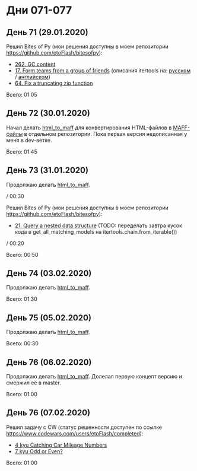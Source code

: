 # Дни 071-077

## День 71 (29.01.2020)

Решил Bites of Py (мои решения доступны в моем репозитории https://github.com/etoFlash/bitesofpy):

* [262. GC content](https://codechalleng.es/bites/262/)
* [17. Form teams from a group of friends](https://codechalleng.es/bites/17/) (описания itertools на: [русском](https://pythonworld.ru/moduli/modul-itertools.html) / [английском](https://docs.python.org/3/library/itertools.html))
* [64. Fix a truncating zip function](https://codechalleng.es/bites/64/)

Всего: 01:05

## День 72 (30.01.2020)

Начал делать [html_to_maff](https://github.com/etoFlash/html_to_maff) для конвертирования HTML-файлов в [MAFF-файлы](https://en.wikipedia.org/wiki/Mozilla_Archive_Format) в отдельном репозитории. Пока первая версия недописанная у меня в dev-ветке.

Всего: 01:45

## День 73 (31.01.2020)

Продолжаю делать [html_to_maff](https://github.com/etoFlash/html_to_maff).

/ 00:30

Решил Bites of Py (мои решения доступны в моем репозитории https://github.com/etoFlash/bitesofpy):

* [21. Query a nested data structure](https://codechalleng.es/bites/21/) (TODO: переделать завтра кусок кода в get_all_matching_models на itertools.chain.from_iterable())

/ 00:20

Всего: 00:50

## День 74 (03.02.2020)

Продолжаю делать [html_to_maff](https://github.com/etoFlash/html_to_maff).

Всего: 01:30

## День 75 (05.02.2020)

Продолжаю делать [html_to_maff](https://github.com/etoFlash/html_to_maff).

Всего: 00:30

## День 76 (06.02.2020)

Продолжаю делать [html_to_maff](https://github.com/etoFlash/html_to_maff). Долелал первую концепт версию и смержил ее в master.

Всего: 01:00

## День 76 (07.02.2020)

Решил задачу с CW (статус решенности доступен по ссылке https://www.codewars.com/users/etoFlash/completed):

* [4 kyu Catching Car Mileage Numbers](https://www.codewars.com/kata/52c4dd683bfd3b434c000292/)
* [7 kyu Odd or Even?](https://www.codewars.com/kata/5949481f86420f59480000e7)

Всего: 01:00
